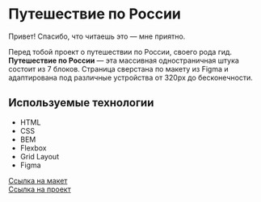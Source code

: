 # Путешествие по России

Привет! Спасибо, что читаешь это — мне приятно.

Перед тобой проект о путешествии по России, своего рода гид. **Путешествие по России** — эта массивная одностраничная штука состоит из 7 блоков. Страница сверстана по макету из Figma и адаптирована под различные устройства от 320px до бесконечности.

## Используемые технологии

- HTML
- CSS
- BEM
- Flexbox
- Grid Layout
- Figma

[Ссылка на макет](https://www.figma.com/file/5S2WSbEFL6awjVWJ0NWL8Q/Sprint-3_-Russia-_-desktop-mobile?node-id=28503%3A0)
<br />
[Ссылка на проект](https://dvvydova.github.io/russian-travel/)
